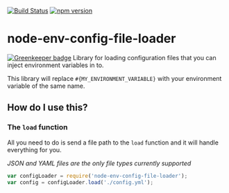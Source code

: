 [![Build Status](https://travis-ci.org/mrstebo/node-env-config-file-loader.svg?branch=master)](https://travis-ci.org/mrstebo/node-env-config-file-loader) [![npm version](https://badge.fury.io/js/node-env-config-file-loader.svg)](https://badge.fury.io/js/node-env-config-file-loader)

# node-env-config-file-loader

[![Greenkeeper badge](https://badges.greenkeeper.io/mrstebo/node-env-config-file-loader.svg)](https://greenkeeper.io/)
Library for loading configuration files that you can inject environment variables in to.

This library will replace `#{MY_ENVIRONMENT_VARIABLE}` with your environment variable of the same name.

## How do I use this?

### The `load` function

All you need to do is send a file path to the `load` function and it will handle everything for you.

_JSON and YAML files are the only file types currently supported_

```js
var configLoader = require('node-env-config-file-loader');
var config = configLoader.load('./config.yml');
```
